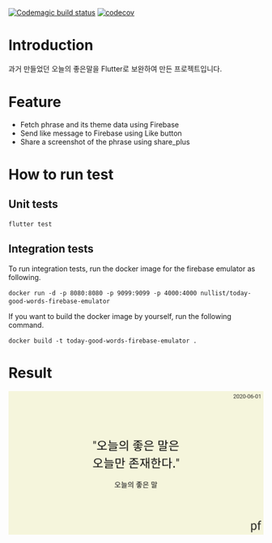 [![Codemagic build status](https://api.codemagic.io/apps/5f70828e40212b743c0d1d56/5f70828e40212b743c0d1d55/status_badge.svg)](https://codemagic.io/apps/5f70828e40212b743c0d1d56/5f70828e40212b743c0d1d55/latest_build)
[![codecov](https://codecov.io/gh/out-of-existence/TodayGoodWords/branch/master/graph/badge.svg?token=4RCKXZR28J)](https://codecov.io/gh/out-of-existence/TodayGoodWords)

# Introduction

과거 만들었던 오늘의 좋은말을 Flutter로 보완하여 만든 프로젝트입니다.

# Feature

- Fetch phrase and its theme data using Firebase
- Send like message to Firebase using Like button
- Share a screenshot of the phrase using share_plus

# How to run test

## Unit tests

```shell
flutter test
```

## Integration tests

To run integration tests, run the docker image for the firebase emulator as following.

```shell
docker run -d -p 8080:8080 -p 9099:9099 -p 4000:4000 nullist/today-good-words-firebase-emulator
```

If you want to build the docker image by yourself, run the following command.

```shell
docker build -t today-good-words-firebase-emulator .
```

# Result

![Date Captured Screen](https://github.com/Lee-Null/TodayGoodWords/blob/master/capture/2020-06-01.png?raw=true)
